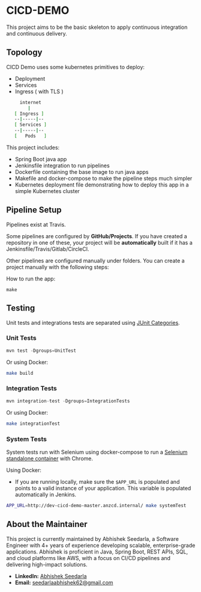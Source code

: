 # CICD-DEMO

This project aims to be the basic skeleton to apply continuous integration and continuous delivery.

## Topology

CICD Demo uses some kubernetes primitives to deploy:

* Deployment
* Services
* Ingress ( with TLS )

```bash
     internet
        |
   [ Ingress ]
   --|-----|--
   [ Services ]
   --|-----|--
   [   Pods   ]

```

This project includes:

* Spring Boot java app
* Jenkinsfile integration to run pipelines
* Dockerfile containing the base image to run java apps
* Makefile and docker-compose to make the pipeline steps much simpler
* Kubernetes deployment file demonstrating how to deploy this app in a simple Kubernetes cluster

## Pipeline Setup

Pipelines exist at Travis.

Some pipelines are configured by **GitHub/Projects**. If you have created a repository in one of these, your project will be **automatically** built if it has a Jenkinsfile/Travis/Gitlab/CircleCI.

Other pipelines are configured manually under folders. You can create a project manually with the following steps:

How to run the app:

```make
make
```

## Testing

Unit tests and integrations tests are separated using [JUnit Categories][].

[JUnit Categories]: https://maven.apache.org/surefire/maven-surefire-plugin/examples/junit.html

### Unit Tests

```java
mvn test -Dgroups=UnitTest
```

Or using Docker:

```bash
make build
```

### Integration Tests

```java
mvn integration-test -Dgroups=IntegrationTests
```

Or using Docker:

```bash
make integrationTest
```

### System Tests

System tests run with Selenium using docker-compose to run a [Selenium standalone container][] with Chrome.

[Selenium standalone container]: https://github.com/SeleniumHQ/docker-selenium

Using Docker:

* If you are running locally, make sure the `$APP_URL` is populated and points to a valid instance of your application. This variable is populated automatically in Jenkins.

```bash
APP_URL=http://dev-cicd-demo-master.anzcd.internal/ make systemTest
```

## About the Maintainer

This project is currently maintained by Abhishek Seedarla, a Software Engineer with 4+ years of experience developing scalable, enterprise-grade applications. Abhishek is proficient in Java, Spring Boot, REST APIs, SQL, and cloud platforms like AWS, with a focus on CI/CD pipelines and delivering high-impact solutions.

*   **LinkedIn:** [Abhishek Seedarla](https://linkedin.com/in/naga-bhavani-652753225)
*   **Email:** seedarlaabhishek62@gmail.com